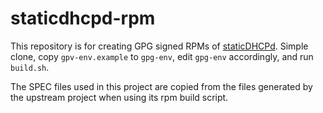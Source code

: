 # staticdhcpd-rpm

This repository is for creating GPG signed RPMs of
[staticDHCPd](https://github.com/flan/staticdhcpd).
Simple clone, copy `gpv-env.example` to `gpg-env`,
edit `gpg-env` accordingly, and run `build.sh`.

The SPEC files used in this project are copied from
the files generated by the upstream project when
using its rpm build script.
